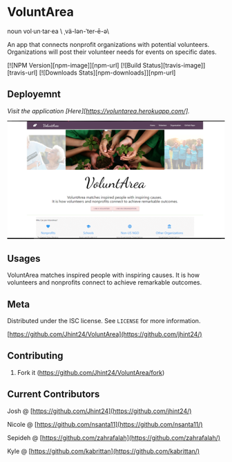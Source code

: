 # VoluntArea
noun  vol·un·tar·ea  \ ˌvä-lən-ˈter-ē-ə\  

An app that connects nonprofit organizations with potential volunteers. Organizations will post their volunteer needs for events on specific dates.  

[![NPM Version][npm-image]][npm-url]
[![Build Status][travis-image]][travis-url]
[![Downloads Stats][npm-downloads]][npm-url]


## Deployemnt
_Visit the application [Here][https://voluntarea.herokuapp.com/]._


![](public/assets/css/images/screenshot.png)

## Usages


VoluntArea matches inspired people with inspiring causes. 
It is how volunteers and nonprofits connect to achieve remarkable outcomes.


## Meta

Distributed under the ISC license. See ``LICENSE`` for more information.

[https://github.com/Jhint24/VoluntArea](https://github.com/jhint24/)

## Contributing

1. Fork it (<https://github.com/Jhint24/VoluntArea/fork>)

## Current Contributors

Josh @ [https://github.com/Jhint24](https://github.com/jhint24/)

Nicole @ [https://github.com/nsanta11](https://github.com/nsanta11/)

Sepideh @ [https://github.com/zahrafalah](https://github.com/zahrafalah/)

Kyle @ [https://github.com/kabrittan](https://github.com/kabrittan/)
